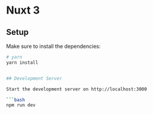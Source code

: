 # Nuxt 3

## Setup

Make sure to install the dependencies:

````bash
# yarn
yarn install


## Development Server

Start the development server on http://localhost:3000

```bash
npm run dev
````

